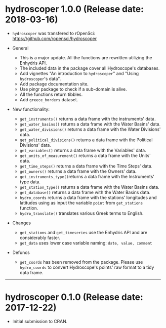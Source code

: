 # hydroscoper 1.0.0 (Release date: 2018-03-16)

* `hydroscoper` was transfered to rOpenSci: https://github.com/ropensci/hydroscoper

* General

  - This is a major update. All the functions are rewritten utilizing the Enhydris API.
  - The included data in the package cover all Hydroscope's databases.
  - Add vignettes "An introduction to `hydroscoper`" and  "Using `hydroscoper`'s data".
  - Add package documentation site.
  - Use pingr package to check if a sub-domain is alive.
  - All the functions return tibbles.
  - Add `greece_borders` dataset.

* New functionality:

  - `get_instruments()` returns a data frame with the instruments' data.
  - `get_water_basins()` returns a data frame with the Water Basins' data.
  - `get_water_divisions()` returns a data frame with the Water Divisions' data.
  - `get_political_divisions()` returns a data frame with the Political Divisions' data.
  - `get_variables()` returns a data frame with the Variables' data.
  - `get_units_of_measurement()` returns a data frame with the Units' data.
  - `get_time_steps()` returns a data frame with the Time Steps' data.
  - `get_owners()` returns a data frame with the Owners' data.
  - `get_instruments_type()`returns a data frame with the Instruments' type data.
  - `get_station_type()` returns a data frame with the Water Basins data.
  - `get_database()` returns a data frame with the Water Basins data.
  - `hydro_coords` returns a data frame with the stations' longitudes and latitudes using as input the variable `point` from `get_stations` function.
  - `hydro_translate()` translates various Greek terms to English.

* Changes

  - `get_stations` and `get_timeseries` use the Enhydris API and are considerably faster.
  - `get_data` uses lower case variable naming: `date, value, comment`

* Defuncs

  - `get_coords` has been removed from the package. Please use `hydro_coords` to convert Hydroscope's points' raw format to a tidy data frame.

--------------------------------------------------------------------------------

# hydroscoper 0.1.0 (Release date: 2017-12-22)

* Initial submission to CRAN.



